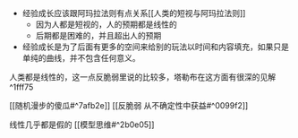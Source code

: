 - 经验成长应该跟阿玛拉法则有点关系[[人类的短视与阿玛拉法则]]
	- 因为人都是短视的，人的预期都是线性的
	- 后期都是困难的，并且超出人的预期
- 经验成长是为了后面有更多的空间来给别的玩法以时间和内容填充，如果只是单纯的曲线，并不包含任何意义。

人类都是线性的，这一点反脆弱里说的比较多，塔勒布在这方面有很深的见解 ^1fff75


[[随机漫步的傻瓜#^7afb2e]]
[[反脆弱 从不确定性中获益#^0099f2]]

线性几乎都是假的 [[模型思维#^2b0e05]]